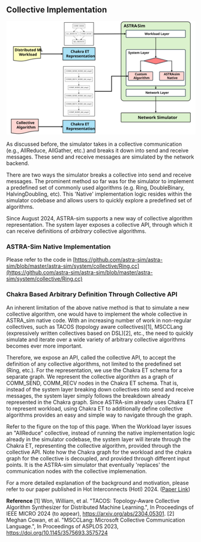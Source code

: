 ## Collective Implementation 
![Collective Implementation](/_static/images/coll_implementation.svg)

As discussed before, the simulator takes in a collective communication (e.g., AllReduce, AllGather, etc.) and breaks it down into send and receive messages. These send and receive messages are simulated by the network backend. 

There are two ways the simulator breaks a collective into send and receive messages. The prominent method so far was for the simulator to implement a predefined set of commonly used algorithms (e.g. Ring, DoubleBinary, HalvingDoubling, etc). This 'Native' implementation logic resides within the simulator codebase and allows users to quickly explore a predefined set of algorithms. 

Since August 2024, ASTRA-sim supports a new way of collective algorithm representation. The system layer exposes a collective API, through which it can receive definitions of _arbitrary_ collective algorithms. 

### ASTRA-Sim Native Implementation
Please refer to the code in [https://github.com/astra-sim/astra-sim/blob/master/astra-sim/system/collective/Ring.cc](https://github.com/astra-sim/astra-sim/blob/master/astra-sim/system/collective/Ring.cc)

### Chakra Based Arbitrary Definition Through Collective API

An inherent limitation of the above native method is that to simulate a new collective algorithm, one would have to implement the whole collective in ASTRA_sim native code. 
With an increasing number of work in non-regular collectives, such as TACOS (topology aware collectives)[1], MSCCLang (expressively written collectives based on DSL)[2], etc., the need to quickly simulate and iterate over a wide variety of arbitrary collective algorithms becomes ever more important.

Therefore, we expose an API, called the collective API, to accept the definition of any collective algorithms, not limited to the predefined set (Ring, etc.). For the representation, we use the Chakra ET schema for a separate graph. We represent the collective algorithm as a graph of COMM_SEND, COMM_RECV nodes in the Chakra ET schema. That is, instead of the system layer breaking down collectives into send and receive messages, the system layer simply follows the breakdown already represented in the Chakra graph. Since ASTRA-sim already uses Chakra ET to represent workload, using Chakra ET to additionally define collective algorithms provides an easy and simple way to navigate through the graph. 

Refer to the figure on the top of this page. When the Workload layer issues an "AllReduce" collective, instead of running the native implementation logic already in the simulator codebase, the system layer will iterate through the Chakra ET, representing the collective algorithm, provided through the collective API. Note how the Chakra graph for the workload and the chakra graph for the collective is decoupled, and provided through different input points. It is the ASTRA-sim simulator that eventually 'replaces' the communication nodes with the collective implemenation.

For a more detailed explanation of the background and motivation, please refer to our paper published in Hot Interconnects (HotI) 2024. ([Paper Link](https://arxiv.org/abs/2408.11008))

**Reference**
[1] Won, William, et al. "TACOS: Topology-Aware Collective Algorithm Synthesizer for Distributed Machine Learning.", In Proceedings of IEEE MICRO 2024 (to appear), https://arxiv.org/abs/2304.05301.
[2] Meghan Cowan, et al. "MSCCLang: Microsoft Collective Communication Language.", In Proceedings of ASPLOS 2023, https://doi.org/10.1145/3575693.3575724






